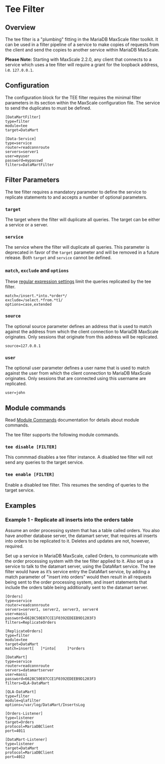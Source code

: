 # Tee Filter

## Overview

The tee filter is a "plumbing" fitting in the MariaDB MaxScale filter toolkit.
It can be used in a filter pipeline of a service to make copies of requests from
the client and send the copies to another service within MariaDB MaxScale.

**Please Note:** Starting with MaxScale 2.2.0, any client that connects to a
  service which uses a tee filter will require a grant for the loopback address,
  i.e. `127.0.0.1`.

## Configuration

The configuration block for the TEE filter requires the minimal filter
parameters in its section within the MaxScale configuration file. The service to
send the duplicates to must be defined.

```
[DataMartFilter]
type=filter
module=tee
target=DataMart

[Data-Service]
type=service
router=readconnroute
servers=server1
user=myuser
password=mypasswd
filters=DataMartFilter
```

## Filter Parameters

The tee filter requires a mandatory parameter to define the service to replicate
statements to and accepts a number of optional parameters.

### `target`

The target where the filter will duplicate all queries. The target can be either
a service or a server.

### `service`

The service where the filter will duplicate all queries. This parameter is
deprecated in favor of the `target` parameter and will be removed in a future
release. Both `target` and `service` cannot be defined.

### `match`, `exclude` and `options`

These [regular expression settings](../Getting-Started/Configuration-Guide.md#standard-regular-expression-settings-for-filters)
limit the queries replicated by the tee filter.

```
match=/insert.*into.*order*/
exclude=/select.*from.*t1/
options=case,extended
```

### `source`

The optional source parameter defines an address that is used to match against
the address from which the client connection to MariaDB MaxScale originates.
Only sessions that originate from this address will be replicated.

```
source=127.0.0.1
```

### `user`

The optional user parameter defines a user name that is used to match against
the user from which the client connection to MariaDB MaxScale originates. Only
sessions that are connected using this username are replicated.

```
user=john
```

## Module commands

Read [Module Commands](../Reference/Module-Commands.md) documentation for
details about module commands.

The tee filter supports the following module commands.

### `tee disable [FILTER]`

This commmad disables a tee filter instance. A disabled tee filter will not send
any queries to the target service.

### `tee enable [FILTER]`

Enable a disabled tee filter. This resumes the sending of queries to the target
service.

## Examples

### Example 1 - Replicate all inserts into the orders table

Assume an order processing system that has a table called orders. You also have
another database server, the datamart server, that requires all inserts into
orders to be replicated to it. Deletes and updates are not, however, required.

Set up a service in MariaDB MaxScale, called Orders, to communicate with the
order processing system with the tee filter applied to it. Also set up a service
to talk to the datamart server, using the DataMart service. The tee filter would
have as it’s service entry the DataMart service, by adding a match parameter of
"insert into orders" would then result in all requests being sent to the order
processing system, and insert statements that include the orders table being
additionally sent to the datamart server.

```
[Orders]
type=service
router=readconnroute
servers=server1, server2, server3, server4
user=massi
password=6628C50E07CCE1F0392EDEEB9D1203F3
filters=ReplicateOrders

[ReplicateOrders]
type=filter
module=tee
target=DataMart
match=insert[ 	]*into[ 	]*orders

[DataMart]
type=service
router=readconnroute
servers=datamartserver
user=massi
password=6628C50E07CCE1F0392EDEEB9D1203F3
filters=QLA-DataMart

[QLA-DataMart]
type=filter
module=qlafilter
options=/var/log/DataMart/InsertsLog

[Orders-Listener]
type=listener
target=Orders
protocol=MariaDBClient
port=4011

[DataMart-Listener]
type=listener
target=DataMart
protocol=MariaDBClient
port=4012
```
